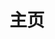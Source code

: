 ﻿---
home: true
icon: home
title: 主页
heroImage: /logo2.svg
bgImage: https://theme-hope-assets.vuejs.press/bg/6-light.svg
bgImageDark: https://theme-hope-assets.vuejs.press/bg/6-dark.svg
bgImageStyle:
  background-attachment: fixed
heroText: Korepi
tagline: 我们提供高质量且易于使用的 Korepi 便捷工具！
actions:
  - text: 下载
    icon: download
    link: ./start/download
    type: primary
  - text: 快速开始
    icon: lightbulb
    link: ./start/
  - text: 指南
    icon: book
    link: ./guide/

highlights:
  - header: 超人般的体验！
    image: /assets/images/web/box.svg
    bgImage: https://theme-hope-assets.vuejs.press/bg/3-light.svg
    bgImageDark: https://theme-hope-assets.vuejs.press/bg/3-dark.svg
    highlights:
      - title: 解锁未探索的地点
      - title: 自动探索宝箱
      - title: 探索模式，让你更专注于游戏
      - title: 支持多种语言

  - header: 实用、便捷、与⚪神互动
    description: 独特功能，免费使用
    image: /assets/images/web/markdown.svg
    bgImage: https://theme-hope-assets.vuejs.press/bg/2-light.svg
    bgImageDark: https://theme-hope-assets.vuejs.press/bg/2-dark.svg
    bgImageStyle:
      background-repeat: repeat
      background-size: initial
    features:
      - title: 传送
        icon: location-arrow
        details: 在地图/标记/任务点之间传送
      - title: 上帝模式
        icon: shield
        details: 让角色无敌
      - title: 攻击修改器（多重打击/目标/动画）
        icon: gun
        details: 允许修改攻击特性，包括多重打击、目标和动画
      - title: 无冷却时间（技能/终极/冲刺/弓）
        icon: clock
        details: 消除各种行为的冷却时间，如技能、终极、冲刺和弓
      - title: 无限体力
        icon: battery-full
        details: 允许角色无限制地使用体力
      - title: 穿墙
        icon: vector-square
        details: 允许角色穿过物体
      - title: 游戏速度
        icon: tachometer-alt
        details: 允许加快或减缓游戏中的时间流逝速度
      - title: 敌人变傻
        icon: skull
        details: 让敌人变得愚蠢
      - title: 冻结敌人
        icon: snowflake
        details: 将敌人冻结在原地
      - title: 自动摧毁矿石/护盾/杂物/植物
        icon: hammer
        details: 自动摧毁角色周围的各种物体
      - title: 自动拾取/打开箱子
        icon: box
        details: 自动收集掉落物、打开箱子
      - title: 拾取范围
        icon: compass
        details: 增加拾取物品的范围
      - title: 自动与 NPC 对话
        icon: comment
        details: 全自动过剧情
      - title: 自动砍树
        icon: tree
        details: 让角色自动砍树
      - title: 自动烹饪
        icon: utensils
        details: 无需玩家参与，自动烹饪食物
      - title: 吸附怪物
        icon: tornado
        details: 吸附附近各种怪物

  - header: 最新 Bug 修复
    image: /assets/images/web/features.svg
    bgImage: https://theme-hope-assets.vuejs.press/bg/1-light.svg
    bgImageDark: https://theme-hope-assets.vuejs.press/bg/1-dark.svg
    features:
      - title: 自动对话速度加快
        icon: comment
        details: 加快了自动对话的速度
      - title: 地图缩放
        icon: search-plus
        details: 增加了地图缩放功能
      - title: 瞬间充能攻击
        icon: bolt
        details: 现在可以配置瞬间充能攻击
      - title: 跳过对话
        icon: arrow-right
        details: 瞬间跳过对话
      - title: 召唤 NPC
        icon: user
        details: 修复了召唤 NPC 的问题
      - title: 神像互动
        icon: hands
        details: 修复了神像的问题

  - header: 我们的优势
    description: 探索我们的优势
    image: /assets/images/web/blog.svg
    bgImage: https://theme-hope-assets.vuejs.press/bg/5-light.svg
    bgImageDark: https://theme-hope-assets.vuejs.press/bg/5-dark.svg
    highlights:
      - title: 24小时全天候服务
        icon: wind
        details: 我们随时可以为您提供帮助，提供可靠的 24 小时服务
      - title: 简单易用
        icon: user-friends
        details: 我们的产品简单易用，确保用户拥有友好且舒适的体验
      - title: 安全
        icon: shield-alt
        details: 我们重视安全性，保护您的数据

copyright: false
footer: 版权所有 © 2024 Kitten。保留所有权利。所有其他商标、截图、标志和版权均为其各自所有者的财产。
---
